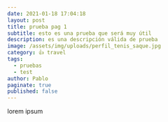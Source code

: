 ```yaml
---
date: 2021-01-18 17:04:18
layout: post
title: prueba pag 1
subtitle: esto es una prueba que será muy útil
description: es una descripción válida de prueba
image: /assets/img/uploads/perfil_tenis_saque.jpg
category: 👍 travel
tags:
  - pruebas
  - test
author: Pablo
paginate: true
published: false
---
```

lorem ipsum
